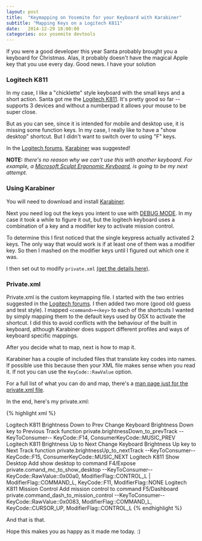 ```yaml
---
layout: post
title:  "Keymapping on Yosemite for your Keyboard with Karabiner"
subtitle: "Mapping Keys on a Logitech K811"
date:   2014-12-29 18:00:00
categories: osx yosemite devtools
---
```

If you were a good developer this year Santa probably brought you a keyboard for Christmas. Alas, it probably doesn't have the magical Apple key that you use every day. Good news. I have your solution

### Logitech K811 ###

In my case, I like a "chicklette" style keyboard with the small keys and a short action. Santa got me the [Logitech K811](http://support.logitech.com/product/9938). It's pretty good so far -- supports 3 devices and without a numberpad it allows your mouse to be super close.

But as you can see, since it is intended for mobile and desktop use, it is missing some function keys.
In my case, I really like to have a "show desktop" shortcut. But I didn't want to switch over to using "F" keys.

In the [Logitech forums](http://forums.logitech.com/t5/Keyboards-and-Keyboard-Mice/K811-missing-shortcuts/td-p/1018819),
[Karabiner](https://pqrs.org/osx/karabiner/) was suggested!

__NOTE:__ _there's no reason why we can't use this with another keyboard. For example, a [Microsoft Sculpt Ergonomic Keyboard](http://www.microsoft.com/hardware/en-us/b/sculpt-ergonomic-keyboard-for-business/5KV-00001), is going to be my next attempt._

### Using Karabiner ###

You will need to download and install [Karabiner](https://pqrs.org/osx/karabiner/).

Next you need log out the keys you intent to use with [DEBUG MODE](https://pqrs.org/osx/karabiner/document.html.en#debugmode). In my case it took a while to figure it out, but the logitech keyboard uses a combination of a key and a modifier key to activate mission control.

To determine this I first noticed that the single keypress actually activated 2 keys. The only way that would work is if at least one of them was a modifier key. So then I mashed on the modifier keys until I figured out which one it was.

I then set out to modify ```private.xml``` [(get the details here)](https://pqrs.org/osx/karabiner/document.html.en#privatexml).

### Private.xml ###

Private.xml is the custom keymapping file. I started with the two entries suggested in the [Logitech forums](http://forums.logitech.com/t5/Keyboards-and-Keyboard-Mice/K811-missing-shortcuts/td-p/1018819). I then added two more (good old guess and test style). I mapped ```<command>+<key>``` to each of the shortcuts I wanted by simply mapping them to the default keys used by OSX to activate the shortcut. I did this to avoid conflicts with the behaviour of the built in keyboard, although Karabiner does support different profiles and ways of keyboard specific mappings.

After you decide what to map, next is how to map it.

Karabiner has a couple of included files that translate key codes into names. If possible use this because then your XML file makes sense when you read it. If not you can use the ```KeyCode::RawValue``` option.

For a full list of what you can do and map, there's a [man page just for the private.xml file](https://pqrs.org/osx/karabiner/xml.html.en).

In the end, here's my private.xml:

{% highlight xml %}
<?xml version="1.0"?>
<root>
  <item>
    <name>Logitech K811 Brightness Down to Prev</name>
    <appendix>Change Keyboard Brightness Down key to Previous Track function</appendix>
    <identifier>private.brightnessDown_to_prevTrack</identifier>
    <autogen>--KeyToConsumer-- KeyCode::F14, ConsumerKeyCode::MUSIC_PREV</autogen>
  </item>
  <item>
    <name>Logitech K811 Brightness Up to Next</name>
    <appendix>Change Keyboard Brightness Up key to Next Track function</appendix>
    <identifier>private.brightnessUp_to_nextTrack</identifier>
    <autogen>--KeyToConsumer-- KeyCode::F15, ConsumerKeyCode::MUSIC_NEXT</autogen>
  </item>
  <item>
    <name>Logitech K811 Show Desktop</name>
    <appendix>Add show desktop to command F4/Expose</appendix>
    <identifier>private.comand_mc_to_show_desktop</identifier>
    <autogen>--KeyToConsumer-- KeyCode::RawValue::0x00a0, ModifierFlag::CONTROL_L | ModifierFlag::COMMAND_L, KeyCode::F11, ModifierFlag::NONE</autogen>
  </item>
  <item>
    <name>Logitech K811 Mission Control</name>
    <appendix>Add mission control to command F5/Dashboard</appendix>
    <identifier>private.command_dash_to_mission_control</identifier>
    <autogen>--KeyToConsumer-- KeyCode::RawValue::0x0083, ModifierFlag::COMMAND_L, KeyCode::CURSOR_UP, ModifierFlag::CONTROL_L</autogen>
  </item>
</root>
{% endhighlight %}

And that is that.

Hope this makes you as happy as it made me today. :)
